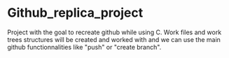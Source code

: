 # Github_replica_project
Project with the goal to recreate github while using C. Work files and work trees structures will be  created and worked with and we can use the main github functionnalities like "push" or "create branch". 
